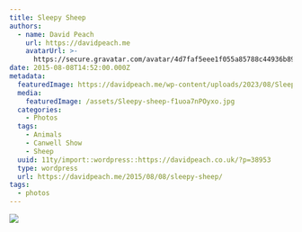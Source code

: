 ```yaml
---
title: Sleepy Sheep
authors:
  - name: David Peach
    url: https://davidpeach.me
    avatarUrl: >-
      https://secure.gravatar.com/avatar/4d7faf5eee1f055a85788c44936b8995eaab6dfb004e7854ec747ccb272e91ee?s=96&d=mm&r=g
date: 2015-08-08T14:52:00.000Z
metadata:
  featuredImage: https://davidpeach.me/wp-content/uploads/2023/08/Sleepy-sheep.jpg
  media:
    featuredImage: /assets/Sleepy-sheep-f1uoa7nPOyxo.jpg
  categories:
    - Photos
  tags:
    - Animals
    - Canwell Show
    - Sheep
  uuid: 11ty/import::wordpress::https://davidpeach.co.uk/?p=38953
  type: wordpress
  url: https://davidpeach.me/2015/08/08/sleepy-sheep/
tags:
  - photos
---
```

[![](/assets/Sleepy-sheep-1536x1137-U9VaMrXt9oP2.jpg)](/assets/Sleepy-sheep-1536x1137-U9VaMrXt9oP2.jpg)